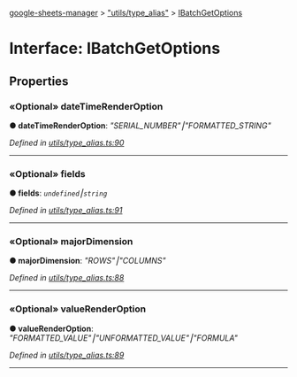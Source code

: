 [google-sheets-manager](../README.md) > ["utils/type_alias"](../modules/_utils_type_alias_.md) > [IBatchGetOptions](../interfaces/_utils_type_alias_.ibatchgetoptions.md)



# Interface: IBatchGetOptions


## Properties
<a id="datetimerenderoption"></a>

### «Optional» dateTimeRenderOption

**●  dateTimeRenderOption**:  *"SERIAL_NUMBER"⎮"FORMATTED_STRING"* 

*Defined in [utils/type_alias.ts:90](https://github.com/AbdelrahmanRamadan/google-sheets-manager/blob/8df96f0/src/utils/type_alias.ts#L90)*





___

<a id="fields"></a>

### «Optional» fields

**●  fields**:  *`undefined`⎮`string`* 

*Defined in [utils/type_alias.ts:91](https://github.com/AbdelrahmanRamadan/google-sheets-manager/blob/8df96f0/src/utils/type_alias.ts#L91)*





___

<a id="majordimension"></a>

### «Optional» majorDimension

**●  majorDimension**:  *"ROWS"⎮"COLUMNS"* 

*Defined in [utils/type_alias.ts:88](https://github.com/AbdelrahmanRamadan/google-sheets-manager/blob/8df96f0/src/utils/type_alias.ts#L88)*





___

<a id="valuerenderoption"></a>

### «Optional» valueRenderOption

**●  valueRenderOption**:  *"FORMATTED_VALUE"⎮"UNFORMATTED_VALUE"⎮"FORMULA"* 

*Defined in [utils/type_alias.ts:89](https://github.com/AbdelrahmanRamadan/google-sheets-manager/blob/8df96f0/src/utils/type_alias.ts#L89)*





___


